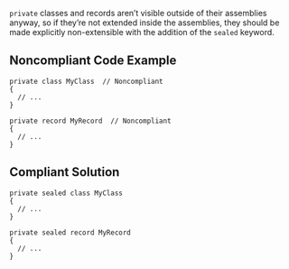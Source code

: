 `private` classes and records aren’t visible outside of their assemblies anyway, so if they’re not extended inside the assemblies, they should be made explicitly non-extensible with the addition of the `sealed` keyword.
 
## Noncompliant Code Example

    private class MyClass  // Noncompliant
    {
      // ...
    }
    
    private record MyRecord  // Noncompliant
    {
      // ...
    }

## Compliant Solution

    private sealed class MyClass
    {
      // ...
    }
    
    private sealed record MyRecord
    {
      // ...
    }